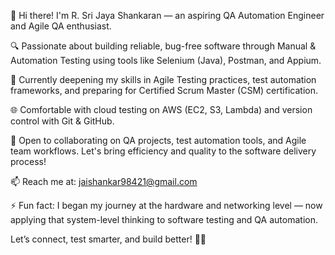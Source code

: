 👋 Hi there! I'm R. Sri Jaya Shankaran — an aspiring QA Automation Engineer and Agile QA enthusiast.

🔍 Passionate about building reliable, bug-free software through Manual & Automation Testing using tools like Selenium (Java), Postman, and Appium.

🧠 Currently deepening my skills in Agile Testing practices, test automation frameworks, and preparing for Certified Scrum Master (CSM) certification.

🌐 Comfortable with cloud testing on AWS (EC2, S3, Lambda) and version control with Git & GitHub.

🚀 Open to collaborating on QA projects, test automation tools, and Agile team workflows. Let's bring efficiency and quality to the software delivery process!

📫 Reach me at: jaishankar98421@gmail.com

⚡ Fun fact: I began my journey at the hardware and networking level — now applying that system-level thinking to software testing and QA automation.

Let’s connect, test smarter, and build better! 🔧✅
